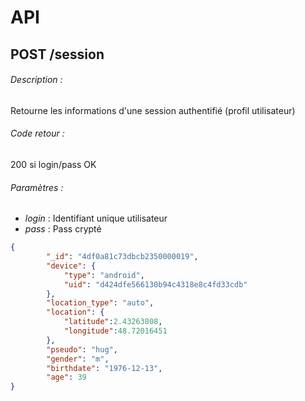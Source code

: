 # API

## POST /session

###### Description :
Retourne les informations d'une session authentifié (profil utilisateur)

###### Code retour :
200 si login/pass OK

###### Paramètres : 
- *login* : Identifiant unique utilisateur
- *pass*  : Pass crypté 

```json
{
        "_id": "4df0a81c73dbcb2350000019",
        "device": {
            "type": "android",
            "uid": "d424dfe566130b94c4318e8c4fd33cdb"
        },
        "location_type": "auto",
        "location": {
            "latitude":2.43263808,
            "longitude":48.72016451
        },
        "pseudo": "hug",
        "gender": "m",
        "birthdate": "1976-12-13",
        "age": 39
}
```
